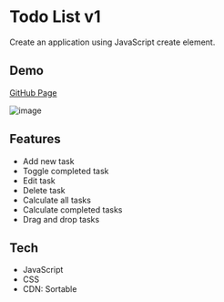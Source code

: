 # Todo List v1
Create an application using JavaScript create element.

## Demo
[GitHub Page](https://yyellen.github.io/todo-list-v1/)

![image](https://user-images.githubusercontent.com/98078487/219312777-eb2a80a0-d3a8-4a2d-bfcd-0f0f22e64912.png)

## Features
- Add new task
- Toggle completed task
- Edit task
- Delete task
- Calculate all tasks
- Calculate completed tasks
- Drag and drop tasks

## Tech
- JavaScript
- CSS
- CDN: Sortable
